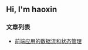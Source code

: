 
## Hi, I'm haoxin

### 文章列表

* [前端应用的数据流和状态管理](articles/front-end-application-data-flow-and-state-management.md)
